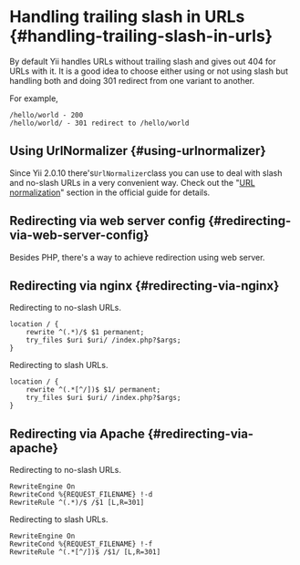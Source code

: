 # Handling trailing slash in URLs {#handling-trailing-slash-in-urls}

By default Yii handles URLs without trailing slash and gives out 404 for URLs with it. It is a good idea to choose either using or not using slash but handling both and doing 301 redirect from one variant to another.

For example,

```
/hello/world - 200
/hello/world/ - 301 redirect to /hello/world
```

## Using UrlNormalizer {#using-urlnormalizer}

Since Yii 2.0.10 there's`UrlNormalizer`class you can use to deal with slash and no-slash URLs in a very convenient way. Check out the "[URL normalization](http://www.yiiframework.com/doc-2.0/guide-runtime-routing.html#url-normalization)" section in the official guide for details.

## Redirecting via web server config {#redirecting-via-web-server-config}

Besides PHP, there's a way to achieve redirection using web server.

## Redirecting via nginx {#redirecting-via-nginx}

Redirecting to no-slash URLs.

```
location / {
    rewrite ^(.*)/$ $1 permanent;
    try_files $uri $uri/ /index.php?$args;
}

```

Redirecting to slash URLs.

```
location / {
    rewrite ^(.*[^/])$ $1/ permanent;
    try_files $uri $uri/ /index.php?$args;
}
```

## Redirecting via Apache {#redirecting-via-apache}

Redirecting to no-slash URLs.

```
RewriteEngine On
RewriteCond %{REQUEST_FILENAME} !-d
RewriteRule ^(.*)/$ /$1 [L,R=301]
```

Redirecting to slash URLs.

```
RewriteEngine On
RewriteCond %{REQUEST_FILENAME} !-f
RewriteRule ^(.*[^/])$ /$1/ [L,R=301]
```



